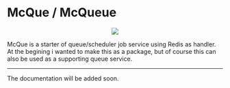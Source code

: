 # McQue / McQueue
<p align="center">
    <a href="https://github.com/NichiNect/mcque"><img src="https://img.shields.io/badge/status-updating-brightgreen.svg"></a>
</p>
McQue is a starter of queue/scheduler job service using Redis as handler.
At the begining i wanted to make this as a package, but of course this can also be used as a supporting queue service.

------------

The documentation will be added soon.